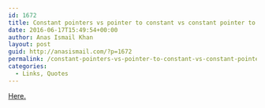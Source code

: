 ```yaml
---
id: 1672
title: Constant pointers vs pointer to constant vs constant pointer to constant.
date: 2016-06-17T15:49:54+00:00
author: Anas Ismail Khan
layout: post
guid: http://anasismail.com/?p=1672
permalink: /constant-pointers-vs-pointer-to-constant-vs-constant-pointer-to-constant
categories:
  - Links, Quotes
---
```

[Here.](http://www.thegeekstuff.com/2012/06/c-constant-pointers/)